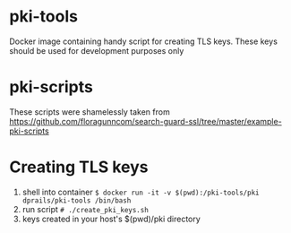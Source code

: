 # pki-tools
Docker image containing handy script for creating TLS keys. These keys should be used for development purposes only

# pki-scripts
These scripts were shamelessly taken from https://github.com/floragunncom/search-guard-ssl/tree/master/example-pki-scripts

# Creating TLS keys
1. shell into container
`$ docker run -it -v $(pwd):/pki-tools/pki dprails/pki-tools /bin/bash`
2. run script
`# ./create_pki_keys.sh`
3. keys created in  your host's $(pwd)/pki directory
